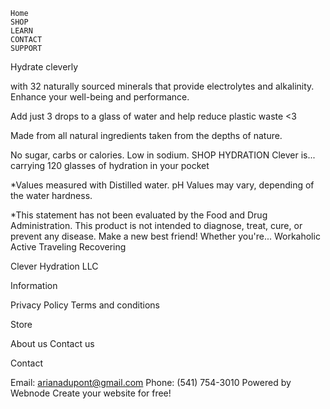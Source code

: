     Home
    SHOP
    LEARN
    CONTACT
    SUPPORT

Hydrate cleverly

with 32 naturally sourced minerals that provide electrolytes and alkalinity. Enhance your well-being and performance.

Add just 3 drops to a glass of water and help reduce plastic waste <3

Made from all natural ingredients taken from the depths of nature.

No sugar, carbs or calories. Low in sodium.
SHOP HYDRATION
Clever is... carrying 120 glasses of hydration in your pocket

*Values measured with Distilled water. pH Values may vary, depending of the water hardness.

*This statement has not been evaluated by the Food and Drug Administration. This product is not intended to diagnose, treat, cure, or prevent any disease.
Make a new best friend! Whether you're...
Workaholic
Active
Traveling
Recovering

Clever Hydration LLC

Information

Privacy Policy
Terms and conditions

Store

About us
Contact us

Contact

Email: arianadupont@gmail.com
Phone: (541) 754-3010
Powered by Webnode
Create your website for free!
